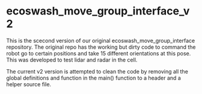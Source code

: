 # ecoswash_move_group_interface_v2
This is the scecond version of our original ecoswash_move_group_interface repository. The original repo has the working but dirty code to command the robot go to certain positions and take 15 different orientations at this pose. This was developed to test lidar and radar in the cell. 

The current v2 version is attempted to clean the code by removing all the global definitions and function in the main() function to a header and a helper source file. 

